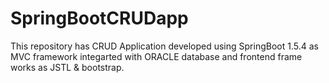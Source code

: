 # SpringBootCRUDapp
This repository has CRUD Application developed using SpringBoot 1.5.4 as MVC framework integarted with ORACLE database and frontend frame works as JSTL &amp; bootstrap.
